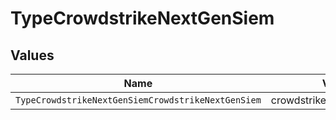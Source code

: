 # TypeCrowdstrikeNextGenSiem


## Values

| Name                                               | Value                                              |
| -------------------------------------------------- | -------------------------------------------------- |
| `TypeCrowdstrikeNextGenSiemCrowdstrikeNextGenSiem` | crowdstrike_next_gen_siem                          |